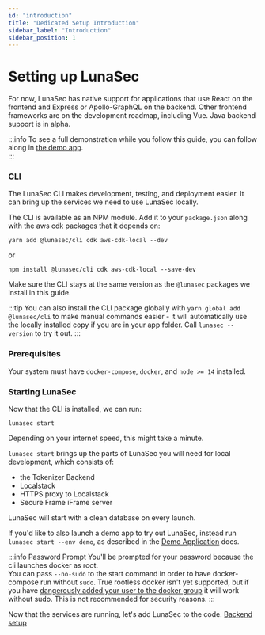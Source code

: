 ```yaml
---
id: "introduction"
title: "Dedicated Setup Introduction"
sidebar_label: "Introduction"
sidebar_position: 1
---
```

<!--
  ~ Copyright by LunaSec (owned by Refinery Labs, Inc)
  ~
  ~ Licensed under the Creative Commons Attribution-ShareAlike 4.0 International
  ~ (the "License"); you may not use this file except in compliance with the
  ~ License. You may obtain a copy of the License at
  ~
  ~ https://creativecommons.org/licenses/by-sa/4.0/legalcode
  ~
  ~ See the License for the specific language governing permissions and
  ~ limitations under the License.
  ~
-->
# Setting up LunaSec

For now, LunaSec has native support for applications that use React on the frontend and Express or Apollo-GraphQL 
on the backend. Other frontend frameworks are on the development roadmap, including Vue. Java backend support is in alpha.  

:::info
To see a full demonstration while you follow this guide, you can follow along in [the demo app](/pages/overview/demo-app/walkthrough).  
:::

### CLI
The LunaSec CLI makes development, testing, and deployment easier.  It can bring up the services we need to use LunaSec locally.

The CLI is available as an NPM module. Add it to your `package.json` along with the aws cdk packages that it depends on:

`yarn add @lunasec/cli cdk aws-cdk-local --dev`

or

`npm install @lunasec/cli cdk aws-cdk-local --save-dev`

Make sure the CLI stays at the same version as the `@lunasec` packages we install in this guide.

:::tip
You can also install the CLI package globally with `yarn global add @lunasec/cli` to make manual commands easier - it will automatically use the locally installed copy if you are in your app folder. Call `lunasec --version` to try it out.
:::

### Prerequisites
Your system must have `docker-compose`, `docker`, and `node >= 14` installed.

### Starting LunaSec

Now that the CLI is installed, we can run:

```shell
lunasec start
```
Depending on your internet speed, this might take a minute.

`lunasec start` brings up the parts of LunaSec you will need for local development, which consists of:
* the Tokenizer Backend 
* Localstack 
* HTTPS proxy to Localstack
* Secure Frame iFrame server  
  
LunaSec will start with a clean database on every launch.

If you'd like to also launch a demo app to try out LunaSec, instead run `lunasec start --env demo`, as described in the [Demo Application](/pages/overview/demo-app/overview) docs.

:::info Password Prompt
You'll be prompted for your password because the cli launches docker as root.  
You can pass `--no-sudo` to the start command in order to have docker-compose run without `sudo`.
True rootless docker isn't yet supported, but if you have
[dangerously added your user to the docker group](https://docs.docker.com/engine/install/linux-postinstall/) it will work without sudo.  This is not recommended for security reasons.
:::

Now that the services are running, let's add LunaSec to the code. [Backend setup](./backend.md)